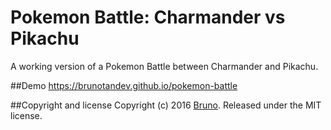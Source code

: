 # Pokemon Battle: Charmander vs Pikachu 
A working version of a Pokemon Battle between Charmander and Pikachu. 

##Demo
https://brunotandev.github.io/pokemon-battle 

##Copyright and license
Copyright (c) 2016 [Bruno](http://bruno.turboqq.com). Released under the MIT license.
